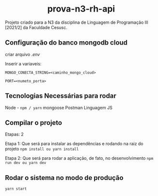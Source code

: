 
<h1 align="center">prova-n3-rh-api</h1>

Projeto criado para a N3 da disciplina de Linguagem de Programação III [2021/2] da Faculdade Cesusc.


## Configuração do banco mongodb cloud


criar arquivo _.env_

Inserir a variaveis:

`MONGO_CONECTA_STRING=<caminho_mongo_cloud>`

`PORT=<numeto_porta>`

## Tecnologias Necessárias para rodar

Node - `npm / yarn`
mongoose
Postman
Linguagem JS

## Compilar o projeto

Etapas: 2

Etapa 1: Que será para instalar as dependências e rodando na raiz do projeto
`npm install ou yarn install` 

Etapa 2: Que será para rodar a aplicação, de fato, no desenvolvimento
`npm run dev ou yarn dev`


## Rodar o sistema no modo de produção

`yarn start`


